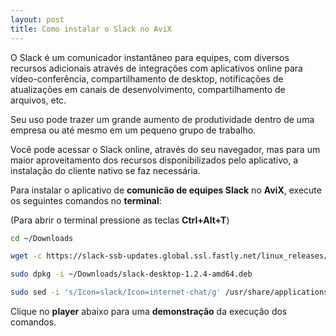 ```yaml
---
layout: post
title: Como instalar o Slack no AviX
---
```

O Slack é um comunicador instantâneo para equipes, com diversos recursos adicionais através de integrações com aplicativos online para vídeo-conferência, compartilhamento de desktop, notificações de atualizações em canais de desenvolvimento, compartilhamento de arquivos, etc.

Seu uso pode trazer um grande aumento de produtividade dentro de uma empresa ou até mesmo em um pequeno grupo de trabalho.

Você pode acessar o Slack online, através do seu navegador, mas para um maior aproveitamento dos recursos disponibilizados pelo aplicativo, a instalação do cliente nativo se faz necessária.

Para instalar o aplicativo de **comunicão de equipes Slack** no **AviX**, execute os seguintes comandos no **terminal**:

(Para abrir o terminal pressione as teclas **Ctrl+Alt+T**)

```bash
cd ~/Downloads

wget -c https://slack-ssb-updates.global.ssl.fastly.net/linux_releases/slack-desktop-1.2.4-amd64.deb

sudo dpkg -i ~/Downloads/slack-desktop-1.2.4-amd64.deb

sudo sed -i 's/Icon=slack/Icon=internet-chat/g' /usr/share/applications/slack.desktop
```

Clique no **player** abaixo para uma **demonstração** da execução dos comandos.

<script type="text/javascript" src="https://asciinema.org/a/28919.js" data-size="medium" id="asciicast-28919" async></script>

